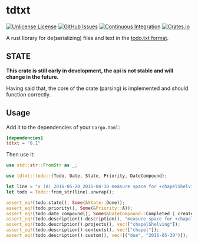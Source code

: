 # tdtxt

[![Unlicense License](https://img.shields.io/crates/l/tdtxt)](https://unlicense.org/) [![GitHub Issues](https://img.shields.io/github/issues/Shemnei/tdtxt)](https://github.com/Shemnei/tdtxt/issues?q=is%3Aissue+is%3Aopen+sort%3Aupdated-desc) [![Continuous Integration](https://github.com/Shemnei/tdtxt/workflows/CI/badge.svg)](https://github.com/Shemnei/tdtxt/actions) [![Crates.io](https://img.shields.io/crates/v/tdtxt)](https://crates.io/crates/tdtxt)

A rust library for de(serializing) files and text in the [todo.txt format](https://github.com/todotxt/todo.txt).

## STATE

**This crate is still early in development, the api is not stable and will change in the future.**

Having said that, the core of the crate (parsing) is implemented and should function correctly.

## Usage

Add it to the dependencies of your `Cargo.toml`:

```toml
[dependencies]
tdtxt = "0.1"
```

Then use it:

```rust
use std::str::FromStr as _;

use tdtxt::todo::{Todo, Date, State, Priority, DateCompound};

let line = "x (A) 2016-05-20 2016-04-30 measure space for +chapelShelving @chapel due:2016-05-30";
let todo = Todo::from_str(line).unwrap();

assert_eq!(todo.state(), Some(&State::Done));
assert_eq!(todo.priority(), Some(&Priority::A));
assert_eq!(todo.date_compound(), Some(&DateCompound::Completed { created: Date::ymd(2016, 4, 30), completed: Date::ymd(2016, 5, 20) }));
assert_eq!(todo.description().description(), "measure space for +chapelShelving @chapel due:2016-05-30");
assert_eq!(todo.description().projects(), vec!["chapelShelving"]);
assert_eq!(todo.description().contexts(), vec!["chapel"]);
assert_eq!(todo.description().custom(), vec![("due", "2016-05-30")]);
```
